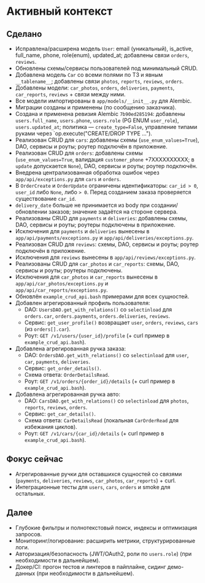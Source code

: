 # Активный контекст

## Сделано
- Исправлена/расширена модель `User`: email (уникальный), is_active, full_name, phone, role(enum), updated_at; добавлены связи `orders`, `reviews`.
- Обновлены схемы/сервисы пользователей под минимальный CRUD.
- Добавлена модель `Car` со всеми полями по ТЗ и явным `__tablename__`; добавлены связи `photos`, `reports`, `reviews`, `orders`.
- Добавлены модели: `car_photos`, `orders`, `deliveries`, `payments`, `car_reports`, `reviews` + связи между ними.
- Все модели импортированы в `app/models/__init__.py` для Alembic.
- Миграции созданы и применены (по сообщению заказчика).
- Создана и применена ревизия Alembic `7b90ed285194`: добавлены `users.full_name`, `users.phone`, `users.role` (PG ENUM `user_role`), `users.updated_at`; политика — `create_type=False`, управление типами руками через `op.execute("CREATE/DROP TYPE ...").
 - Реализован CRUD для `cars`: добавлены схемы (`use_enum_values=True`), DAO, сервисы и роуты; роутер подключён в приложение.
 - Реализован CRUD для `orders`: добавлены схемы (`use_enum_values=True`, валидация `customer_phone` +7XXXXXXXXXX; в `update` допускается `None`), DAO, сервисы и роуты; роутер подключён.
 - Внедрена централизованная обработка ошибок через `app/api/exceptions.py` для `cars` и `orders`.
 - В `OrderCreate` и `OrderUpdate` ограничены идентификаторы: `car_id > 0`, `user_id` либо `None`, либо `> 0`. Перед созданием заказа проверяется существование `car_id`.
 - `delivery_date` больше не принимается из body при создании/обновлении заказов; значение задаётся на стороне сервера.
 - Реализованы CRUD для `payments` и `deliveries`: добавлены схемы, DAO, сервисы и роуты; роутеры подключены в приложение.
 - Исключения для `payments` и `deliveries` вынесены в `app/api/payments/exceptions.py` и `app/api/deliveries/exceptions.py`.
 - Реализован CRUD для `reviews`: схемы, DAO, сервисы и роуты; роутер подключён в приложение.
 - Исключения для `reviews` вынесены в `app/api/reviews/exceptions.py`.
 - Реализованы CRUD для `car_photos` и `car_reports`: схемы, DAO, сервисы и роуты; роутеры подключены.
 - Исключения для `car_photos` и `car_reports` вынесены в `app/api/car_photos/exceptions.py` и `app/api/car_reports/exceptions.py`.
 - Обновлён `example_crud_api.bash` примерами для всех сущностей.
- Добавлен агрегированный профиль пользователя:
  - DAO: `UsersDAO.get_with_relations()` со `selectinload` для `orders.car`, `orders.payments`, `orders.deliveries`, `reviews`.
  - Сервис: `get_user_profile()` возвращает `user`, `orders`, `reviews`, `cars` (из `orders[].car`).
  - Роут: `GET /v1/users/{user_id}/profile` (+ curl пример в `example_crud_api.bash`).
- Добавлена агрегированная ручка заказа:
  - DAO: `OrdersDAO.get_with_relations()` со `selectinload` для `user`, `car`, `payments`, `deliveries`.
  - Сервис: `get_order_details()`.
  - Схема ответа: `OrderDetailsRead`.
  - Роут: `GET /v1/orders/{order_id}/details` (+ curl пример в `example_crud_api.bash`).
 - Добавлена агрегированная ручка авто:
   - DAO: `CarsDAO.get_with_relations()` со `selectinload` для `photos`, `reports`, `reviews`, `orders`.
   - Сервис: `get_car_details()`.
   - Схема ответа: `CarDetailsRead` (локальная `CarOrderRead` для избежания циклов).
   - Роут: `GET /v1/cars/{car_id}/details` (+ curl пример в `example_crud_api.bash`).

## Фокус сейчас
 - Агрегированные ручки для оставшихся сущностей со связями
   (`payments`, `deliveries`, `reviews`, `car_photos`, `car_reports`) + curl.
 - Интеграционные тесты для `users`, `cars`, `orders` и smoke для остальных.

## Далее
 - Глубокие фильтры и полнотекстовый поиск, индексы и оптимизация запросов.
 - Мониторинг/логирование: расширить метрики, структурированные логи.
 - Авторизация/безопасность (JWT/OAuth2, роли по `users.role`) (при необходимости в дальнейшем).
 - Докер/CI: прогон тестов и линтеров в пайплайне, сидинг демо-данных (при необходимости в дальнейшем).
